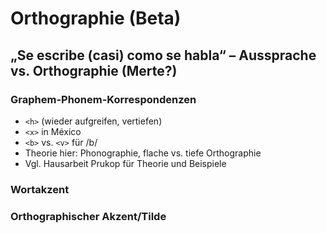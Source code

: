 # Orthographie (Beta)

## „Se escribe (casi) como se habla“ – Aussprache vs. Orthographie (Merte?)  
### Graphem-Phonem-Korrespondenzen
- `<h>` (wieder aufgreifen, vertiefen)
- `<x>` in México
- `<b>` vs. `<v>` für /b/
- Theorie hier: Phonographie, flache vs. tiefe Orthographie
- Vgl. Hausarbeit Prukop für Theorie und Beispiele

### Wortakzent
### Orthographischer Akzent/Tilde